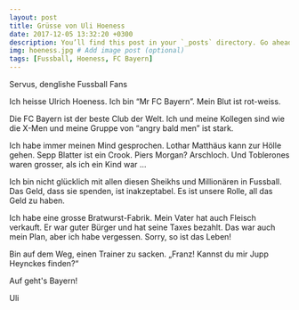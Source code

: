 ```yaml
---
layout: post
title: Grüsse von Uli Hoeness
date: 2017-12-05 13:32:20 +0300
description: You’ll find this post in your `_posts` directory. Go ahead and edit it and re-build the site to see your changes. # Add post description (optional)
img: hoeness.jpg # Add image post (optional)
tags: [Fussball, Hoeness, FC Bayern]
---
```


Servus, denglishe Fussball Fans

Ich heisse Ulrich Hoeness. Ich bin “Mr FC Bayern”. Mein Blut ist rot-weiss.

Die FC Bayern ist der beste Club der Welt. Ich und meine Kollegen sind wie die X-Men und meine Gruppe von “angry bald men” ist stark. 

Ich habe immer meinen Mind gesprochen. Lothar Matthäus kann zur Hölle gehen. Sepp Blatter ist ein Crook. Piers Morgan? Arschloch. Und Toblerones waren grosser, als ich ein Kind war …

Ich bin nicht glücklich mit allen diesen Sheikhs und Millionären in Fussball. Das Geld, dass sie spenden, ist inakzeptabel. Es ist unsere Rolle, all das Geld zu haben.

Ich habe eine grosse Bratwurst-Fabrik. Mein Vater hat auch Fleisch verkauft. Er war guter Bürger und hat seine Taxes bezahlt. Das war auch mein Plan, aber ich habe vergessen. Sorry, so ist das Leben!

Bin auf dem Weg, einen Trainer zu sacken. „Franz! Kannst du mir Jupp Heynckes finden?“

Auf geht's Bayern!

Uli
